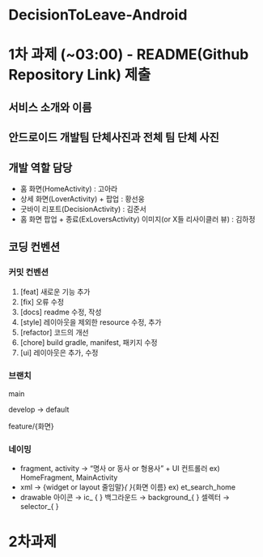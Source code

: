 # DecisionToLeave-Android


# 1차 과제 (~03:00) - README(Github Repository Link) 제출

## 서비스 소개와 이름

## 안드로이드 개발팀 단체사진과 전체 팀 단체 사진

## 개발 역할 담당
- 홈 화면(HomeActivity) : 고아라
- 상세 화면(LoverActivity) + 팝업 : 황선웅
- 굿바이 리포트(DecisionActivity) : 김준서
- 홈 화면 팝업 + 종료(ExLoversActivity) 이미지(or X들 리사이클러 뷰) : 김하정

## 코딩 컨벤션

### 커밋 컨벤션
1. [feat] 새로운 기능 추가
2. [fix] 오류 수정
3. [docs] readme 수정, 작성
4. [style]  레이아웃을 제외한 resource 수정, 추가
5. [refactor]  코드의 개선
6. [chore]  build gradle, manifest, 패키지 수정
7. [ui] 레이아웃은 추가, 수정

### 브랜치

main

develop → default

feature/{화면}
### 네이밍
- fragment, activity → “명사 or 동사 or 형용사”  + UI 컨트롤러
ex) HomeFragment, MainActivity
- xml → {widget or layout 줄임말}_{    }_{화면 이름}
ex) et_search_home
- drawable
아이콘 → ic_ {   }
백그라운드 → background_{   }
셀렉터 → selector_{ }

# 2차과제
